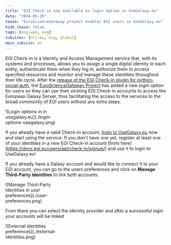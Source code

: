 ```yaml
---
title: "EGI Check-in now available as login option in UseGalaxy.eu"
date: "2024-05-29"
tease: "EuroScienceGateway project enables EGI users in UseGalaxy.eu"
hide_tease: false
tags: [esg-wp4, esg]
subsites: [all-eu, esg, global]
main_subsite: eu
---
```


EGI Check-in is a Identity and Access Management service that, with its systems
and processes, allows you to assign a single digital identity to each entity,
authenticate them when they log in, authorize them to access specified resources
and monitor and manage these identities throughout their life cycle. After the
[release of the EGI Check-in plugin for python-social-auth](../2023-11-08-esg-psa/),
the [EuroScienceGateway Project](../../projects/esg/) has added a new login
option for users so they can use their existing EGI Check-in accounts to access
the European Galaxy Server, thus facilitating the access to the services to the
broad community of EGI users without any extra steps.

<div class="float-right" style="max-width: 10rem">
![Login options in in usegalaxy.eu](./login-options-usegalaxy.png)
</div>

If you already have a valid Check-in account,
[login to UseGalaxy.eu](https://usegalaxy.eu/login/start) now and start using
the service. If you don't have one yet, register at least one of your identities
in a new EGI Check-in account [from here]
(https://docs.egi.eu/users/aai/check-in/signup/) and use it to login to
UseGalaxy.eu!

If you already have a Galaxy account and would like to connect it to your EGI
account, you can go to the users preferences and click on **Manage Third-Party
Identities** to link both accounts.

<div class="float-left" style="max-width: 12rem;">
![Manage Third-Party Identities in user preferences](./user-preferences.png)
</div>

From there you can select the identity provider and after a successful login
your accounts will be linked

<div class="float-right" style="max-width: 10rem">
![External identities preferences](./external-identities.png)
</div>
